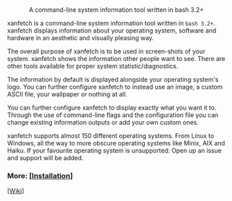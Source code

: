 <h3 align="center">
<!-- <img src="" alt="logo" height="100px"> -->
</h3>
<p align="center">A command-line system information tool written in bash 3.2+</p>


<!-- <img src="" alt="xanfetch" align="right" height="240px"> -->

xanfetch is a command-line system information tool written in `bash 3.2+`. xanfetch displays information about your operating system, software and hardware in an aesthetic and visually pleasing way.

The overall purpose of xanfetch is to be used in screen-shots of your system. xanfetch shows the information other people want to see. There are other tools available for proper system statistic/diagnostics.

The information by default is displayed alongside your operating system's logo. You can further configure xanfetch to instead use an image, a custom ASCII file, your wallpaper or nothing at all.

<!-- <img src="" alt="xanfetch" align="right" height="240px"> -->

You can further configure xanfetch to display exactly what you want it to. Through the use of command-line flags and the configuration file you can change existing information outputs or add your own custom ones.

xanfetch supports almost 150 different operating systems. From Linux to Windows, all the way to more obscure operating systems like Minix, AIX and Haiku. If your favourite operating system is unsupported: Open up an issue and support will be added.


### More: \[[Installation](https://github.com/xanmoy/xanfetch/wiki/Installation)\] 
\[[Wiki](https://github.com/xanmoy/xanfetch/wiki)\]
